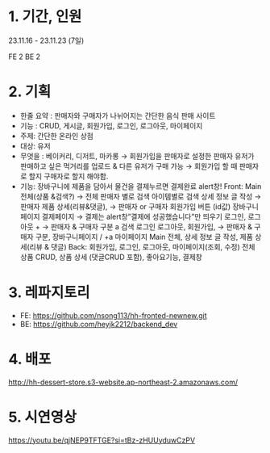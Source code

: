 # 1. 기간,  인원
23.11.16 - 23.11.23 (7일)

FE 2
BE 2

# 2. 기획
* 한줄 요약 : 판매자와 구매자가 나뉘어지는 간단한 음식 판매 사이트
* 기능 : CRUD, 게시글, 회원가입, 로그인, 로그아웃, 마이페이지 
* 주제: 간단한 온라인 상점
* 대상: 유저
* 무엇을 : 베이커리, 디저트, 마카롱
→ 회원가입을 판매자로 설정한 판매자 유저가 판매하고 싶은 먹거리를 업로드 & 다른 유저가 구매 가능
→ 회원가입 할 때 판매자로 할지 구매자로 할지 해야함.
* 기능: 장바구니에 제품을 담아서 물건을 결제누르면 결제완료 alert창!
Front:
Main 전체(상품 &검색?) → 전체
판매자 별로 검색
아이템별로 검색
상세 정보 글 작성 → 판매자
제품 상세(리뷰&댓글), → 판매자 or 구매자 회원가입 버튼 (id값)
장바구니 페이지
결제페이지 → 결제는 alert창”결제에 성공했습니다”만 띄우기
로그인, 로그아웃 + → 판매자 & 구매자 구분
a 검색
로그인 로그아웃, 회원가입, → 판매자 & 구매자 구분, 장바구니페이지 / +a 마이페이지
Main 전체, 상세 정보 글 작성, 제품 상세(리뷰 & 댓글)
Back:
회원가입, 로그인, 로그아웃, 마이페이지(조회, 수정)
전체 상품 CRUD, 상품 상세 (댓글CRUD 포함), 좋아요기능, 결제창
# 3.  레파지토리
* FE: https://github.com/nsong113/hh-fronted-newnew.git
* BE: https://github.com/heyjk2212/backend_dev

# 4. 배포
http://hh-dessert-store.s3-website.ap-northeast-2.amazonaws.com/

# 5. 시연영상
https://youtu.be/qjNEP9TFTGE?si=tBz-zHUUyduwCzPV
